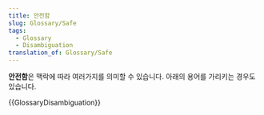 ```yaml
---
title: 안전함
slug: Glossary/Safe
tags:
  - Glossary
  - Disambiguation
translation_of: Glossary/Safe
---
```

**안전함**은 맥락에 따라 여러가지를 의미할 수 있습니다. 아래의 용어를 가리키는 경우도 있습니다.

{{GlossaryDisambiguation}}
